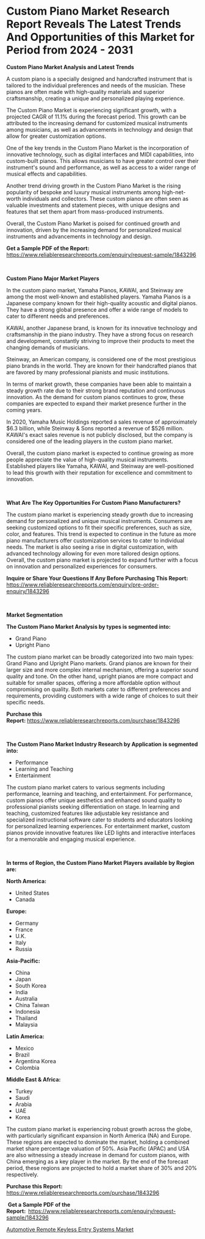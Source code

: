 <p><h1>Custom Piano Market Research Report Reveals The Latest Trends And Opportunities of this Market for Period from 2024 - 2031</h1></p><p><strong>Custom Piano Market Analysis and Latest Trends</strong></p>
<p><p>A custom piano is a specially designed and handcrafted instrument that is tailored to the individual preferences and needs of the musician. These pianos are often made with high-quality materials and superior craftsmanship, creating a unique and personalized playing experience.</p><p>The Custom Piano Market is experiencing significant growth, with a projected CAGR of 11.1% during the forecast period. This growth can be attributed to the increasing demand for customized musical instruments among musicians, as well as advancements in technology and design that allow for greater customization options.</p><p>One of the key trends in the Custom Piano Market is the incorporation of innovative technology, such as digital interfaces and MIDI capabilities, into custom-built pianos. This allows musicians to have greater control over their instrument's sound and performance, as well as access to a wider range of musical effects and capabilities.</p><p>Another trend driving growth in the Custom Piano Market is the rising popularity of bespoke and luxury musical instruments among high-net-worth individuals and collectors. These custom pianos are often seen as valuable investments and statement pieces, with unique designs and features that set them apart from mass-produced instruments.</p><p>Overall, the Custom Piano Market is poised for continued growth and innovation, driven by the increasing demand for personalized musical instruments and advancements in technology and design.</p></p>
<p><strong>Get a Sample PDF of the Report:&nbsp;</strong> <a href="https://www.reliableresearchreports.com/enquiry/request-sample/1843296">https://www.reliableresearchreports.com/enquiry/request-sample/1843296</a></p>
<p>&nbsp;</p>
<p><strong>Custom Piano Major Market Players</strong></p>
<p><p>In the custom piano market, Yamaha Pianos, KAWAI, and Steinway are among the most well-known and established players. Yamaha Pianos is a Japanese company known for their high-quality acoustic and digital pianos. They have a strong global presence and offer a wide range of models to cater to different needs and preferences.</p><p>KAWAI, another Japanese brand, is known for its innovative technology and craftsmanship in the piano industry. They have a strong focus on research and development, constantly striving to improve their products to meet the changing demands of musicians.</p><p>Steinway, an American company, is considered one of the most prestigious piano brands in the world. They are known for their handcrafted pianos that are favored by many professional pianists and music institutions.</p><p>In terms of market growth, these companies have been able to maintain a steady growth rate due to their strong brand reputation and continuous innovation. As the demand for custom pianos continues to grow, these companies are expected to expand their market presence further in the coming years.</p><p>In 2020, Yamaha Music Holdings reported a sales revenue of approximately $6.3 billion, while Steinway & Sons reported a revenue of $526 million. KAWAI's exact sales revenue is not publicly disclosed, but the company is considered one of the leading players in the custom piano market.</p><p>Overall, the custom piano market is expected to continue growing as more people appreciate the value of high-quality musical instruments. Established players like Yamaha, KAWAI, and Steinway are well-positioned to lead this growth with their reputation for excellence and commitment to innovation.</p></p>
<p>&nbsp;</p>
<p><strong>What Are The Key Opportunities For Custom Piano Manufacturers?</strong></p>
<p><p>The custom piano market is experiencing steady growth due to increasing demand for personalized and unique musical instruments. Consumers are seeking customized options to fit their specific preferences, such as size, color, and features. This trend is expected to continue in the future as more piano manufacturers offer customization services to cater to individual needs. The market is also seeing a rise in digital customization, with advanced technology allowing for even more tailored design options. Overall, the custom piano market is projected to expand further with a focus on innovation and personalized experiences for consumers.</p></p>
<p><strong>Inquire or Share Your Questions If Any Before Purchasing This Report:</strong> <a href="https://www.reliableresearchreports.com/enquiry/pre-order-enquiry/1843296">https://www.reliableresearchreports.com/enquiry/pre-order-enquiry/1843296</a></p>
<p>&nbsp;</p>
<p><strong>Market Segmentation</strong></p>
<p><strong>The Custom Piano Market Analysis by types is segmented into:</strong></p>
<p><ul><li>Grand Piano</li><li>Upright Piano</li></ul></p>
<p><p>The custom piano market can be broadly categorized into two main types: Grand Piano and Upright Piano markets. Grand pianos are known for their larger size and more complex internal mechanism, offering a superior sound quality and tone. On the other hand, upright pianos are more compact and suitable for smaller spaces, offering a more affordable option without compromising on quality. Both markets cater to different preferences and requirements, providing customers with a wide range of choices to suit their specific needs.</p></p>
<p><strong>Purchase this Report:&nbsp;</strong><a href="https://www.reliableresearchreports.com/purchase/1843296">https://www.reliableresearchreports.com/purchase/1843296</a></p>
<p>&nbsp;</p>
<p><strong>The Custom Piano Market Industry Research by Application is segmented into:</strong></p>
<p><ul><li>Performance</li><li>Learning and Teaching</li><li>Entertainment</li></ul></p>
<p><p>The custom piano market caters to various segments including performance, learning and teaching, and entertainment. For performance, custom pianos offer unique aesthetics and enhanced sound quality to professional pianists seeking differentiation on stage. In learning and teaching, customized features like adjustable key resistance and specialized instructional software cater to students and educators looking for personalized learning experiences. For entertainment market, custom pianos provide innovative features like LED lights and interactive interfaces for a memorable and engaging musical experience.</p></p>
<p>&nbsp;</p>
<p><strong>In terms of Region, the Custom Piano Market Players available by Region are:</strong></p>
<p>
    <p> <strong> North America: </strong>
        <ul>
            <li>United States</li>
            <li>Canada</li>
        </ul>
        </p> 
    <p> <strong> Europe: </strong>
        <ul>
            <li>Germany</li>
            <li>France</li>
            <li>U.K.</li>
            <li>Italy</li>
            <li>Russia</li>
        </ul>
        </p> 
    <p> <strong> Asia-Pacific: </strong>
        <ul>
            <li>China</li>
            <li>Japan</li>
            <li>South Korea</li>
            <li>India</li>
            <li>Australia</li>
            <li>China Taiwan</li>
            <li>Indonesia</li>
            <li>Thailand</li>
            <li>Malaysia</li>
        </ul>
        </p> 
    <p> <strong> Latin America: </strong>
        <ul>
            <li>Mexico</li>
            <li>Brazil</li>
            <li>Argentina Korea</li>
            <li>Colombia</li>
        </ul>
        </p> 
    <p> <strong> Middle East & Africa: </strong>
        <ul>
            <li>Turkey</li>
            <li>Saudi</li>
            <li>Arabia</li>
            <li>UAE</li>
            <li>Korea</li>
        </ul>
    </p>
    </p>
<p><p>The custom piano market is experiencing robust growth across the globe, with particularly significant expansion in North America (NA) and Europe. These regions are expected to dominate the market, holding a combined market share percentage valuation of 50%. Asia Pacific (APAC) and USA are also witnessing a steady increase in demand for custom pianos, with China emerging as a key player in the market. By the end of the forecast period, these regions are projected to hold a market share of 30% and 20% respectively.</p></p>
<p><strong>Purchase this Report: </strong><a href="https://www.reliableresearchreports.com/purchase/1843296">https://www.reliableresearchreports.com/purchase/1843296</a></p>
<p>&nbsp;<strong>Get a Sample PDF of the Report:&nbsp;&nbsp;</strong><a href="https://www.reliableresearchreports.com/enquiry/request-sample/1843296">https://www.reliableresearchreports.com/enquiry/request-sample/1843296</a></p>
<p><strong></strong></p>
<p><p><a href="https://flame-sidecar-702.notion.site/Automotive-Remote-Keyless-Entry-Systems-Market-Size-Growth-and-Forecast-from-2024-2031-1c027bd14d0748488d5c3fdc0a75617c">Automotive Remote Keyless Entry Systems Market</a></p></p>